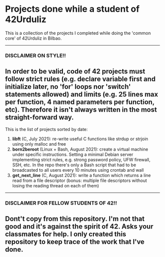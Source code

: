 # Projects done while a student of 42Urduliz

This is a collection of the projects I completed while doing the 'common core' of 42Urduliz in Bilbao.

---
### DISCLAIMER ON STYLE!!
**In order to be valid, code of 42 projects must follow strict rules (e.g. declare variable first and initialize later, no 'for' loops nor 'switch' statements allowed) and limits (e.g. 25 lines max per function, 4 named parameters per function, etc). Therefore it isn't always written in the most straight-forward way.**
---

This is the list of projects sorted by date:
1. **libft** (C, July 2021): re-write useful C functions like strdup or strjoin using only malloc and free
2. **born2beroot** (Linux + Bash, August 2021): create a virtual machine under specific instructions. Setting a minimal Debian server implementing strict rules, e.g. strong password policy, UFW firewall, SSH, etc. In the repo there's only a Bash script that had to be broadcasted to all users every 10 minutes using crontab and wall
3. **get_next_line** (C, August 2021): write a function which returns a line read from a
file descriptor (bonus: multiple file descriptors without losing the reading thread on each of them)

---
### DISCLAIMER FOR FELLOW STUDENTS OF 42!!
**Dont't copy from this repository. I'm not that good and it's against the spirit of 42. Asks your classmates for help. I only created this repository to keep trace of the work that I've done.**
---
